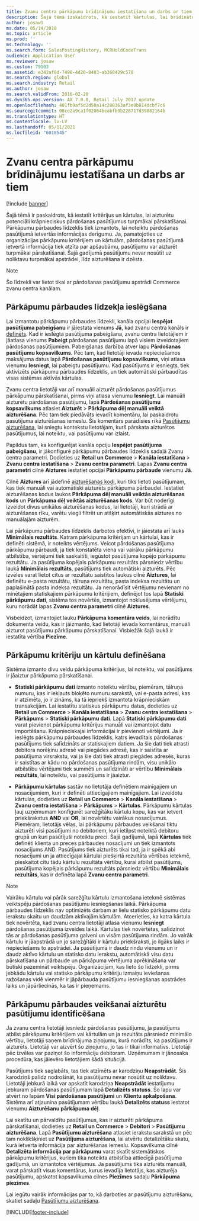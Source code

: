 ```yaml
---
title: Zvanu centra pārkāpumu brīdinājumu iestatīšana un darbs ar tiem
description: Šajā tēmā izskaidrots, kā iestatīt kārtulas, lai brīdinātu klientu apkalpošanas pārstāvjus par potenciāli krāpniecisku informāciju, kad tiek apstrādāti pasūtījumi. Var definēt īpašus kodus, kas tiek izmantoti, lai automātiski vai manuāli aizturētu aizdomīgus pasūtījumus.
author: josaw1
ms.date: 05/14/2018
ms.topic: article
ms.prod: ''
ms.technology: ''
ms.search.form: SalesPostingHistory, MCRHoldCodeTrans
audience: Application User
ms.reviewer: josaw
ms.custom: 79103
ms.assetid: e342af8d-7498-4d20-8483-ab368429c578
ms.search.region: global
ms.search.industry: Retail
ms.author: josaw
ms.search.validFrom: 2016-02-28
ms.dyn365.ops.version: AX 7.0.0, Retail July 2017 update
ms.openlocfilehash: 401fb9af5d2d50a14c288363af3e0b814dcbf7c6
ms.sourcegitcommit: 08ce2a9ca1f02064beabfb9b228717d39882164b
ms.translationtype: HT
ms.contentlocale: lv-LV
ms.lasthandoff: 05/11/2021
ms.locfileid: "6018545"
---
```

# <a name="set-up-and-work-with-call-center-fraud-alerts"></a>Zvanu centra pārkāpumu brīdinājumu iestatīšana un darbs ar tiem

[!include [banner](includes/banner.md)]

Šajā tēmā ir paskaidrots, kā iestatīt kritērijus un kārtulas, lai aizturētu potenciāli krāpnieciskus pārdošanas pasūtījumus turpmākai pārskatīšanai. Pārkāpumu pārbaudes līdzeklis tiek izmantots, lai noteiktu pārdošanas pasūtījumā ietvertās informācijas derīgumu. Ja, pamatojoties uz organizācijas pārkāpumu kritērijiem un kārtulām, pārdošanas pasūtījumā ietvertā informācija tiek atzīta par apšaubāmu, pasūtījumu var aizturēt turpmākai pārskatīšanai. Šajā gadījumā pasūtījumu nevar nosūtīt uz noliktavu turpmākai apstrādei, līdz aizturēšana ir dzēsta.

> [!NOTE]
> Šo līdzekli var lietot tikai ar pārdošanas pasūtījumu apstrādi Commerce zvanu centra kanālam.

## <a name="turning-on-the-fraud-check-feature"></a>Pārkāpumu pārbaudes līdzekļa ieslēgšana

Lai izmantotu pārkāpumu pārbaudes līdzekli, kanāla opcijai **Iespējot pasūtījuma pabeigšanu** ir jāiestata vienums **Jā**, kad zvanu centra kanāls ir [definēts](/dynamics365/unified-operations/retail/set-up-order-processing-options). Kad ir ieslēgta pasūtījuma pabeigšana, zvanu centra lietotājiem ir jāatlasa vienums **Pabeigt** pārdošanas pasūtījumu lapā visiem izveidotajiem pārdošanas pasūtījumiem. Pabeigšanas darbība atver lapu **Pārdošanas pasūtījumu kopsavilkums**. Pēc tam, kad lietotāji ievada nepieciešamos maksājuma datus lapā **Pārdošanas pasūtījumu kopsavilkums**, viņi atlasa vienumu **Iesniegt**, lai pabeigtu pasūtījumu. Kad pasūtījums ir iesniegts, tiek aktivizēts pārkāpumu pārbaudes līdzeklis, un tiek automātiski pārbaudītas visas sistēmas aktīvās kārtulas.

Zvanu centra lietotāji var arī manuāli aizturēt pārdošanas pasūtījumus pārkāpumu pārskatīšanai, pirms viņi atlasa vienumu **Iesniegt**. Lai manuāli aizturētu pārdošanas pasūtījumu, lapā **Pārdošanas pasūtījumu kopsavilkums** atlasiet **Aizturēt** \> **Pārkāpuma dēļ manuāli veiktā aizturēšana**. Pēc tam tiek piedāvāts ievadīt komentāru, lai paskaidrotu pasūtījuma aizturēšanas iemeslu. Šis komentārs parādīsies rīkā [Pasūtījumu aizturēšana](/dynamics365/unified-operations/retail/work-with-order-holds), lai sniegtu kontekstu lietotājam, kurš pārskata aizturētos pasūtījumus, lai noteiktu, vai pasūtījumu var izlaist.

Papildus tam, ka konfigurējat kanāla opciju **Iespējot pasūtījuma pabeigšanu**, ir jākonfigurē pārkāpumu pārbaudes līdzeklis sadaļā Zvanu centra parametri. Dodieties uz **Retail un Commerce** \> **Kanāla iestatīšana** \> **Zvanu centra iestatīšana** \> **Zvanu centra parametri**. Lapas **Zvanu centra parametri** cilnē **Aiztures** iestatiet opcijai **Pārkāpumu pārbaude** vienumu **Jā**.

Cilnē **Aiztures** arī jādefinē [aizturēšanas kodi](/dynamics365/unified-operations/retail/work-with-order-holds), kuri tiks lietoti pasūtījumam, kas tiek manuāli vai automātiski aizturēts pārkāpuma pārbaudei. Iestatiet aizturēšanas kodus laukos **Pārkāpuma dēļ manuāli veiktās aizturēšanas kods** un **Pārkāpuma dēļ veiktās aizturēšanas kods**. Var būt noderīgi izveidot divus unikālus aizturēšanas kodus, lai lietotāji, kuri strādā ar aizturēšanas rīku, varētu viegli filtrēt un atšķirt automātiskās aiztures no manuālajām aizturēm.

Lai pārkāpumu pārbaudes līdzeklis darbotos efektīvi, ir jāiestata arī lauks **Minimālais rezultāts**. Katram pārkāpuma kritērijam un kārtulai, kas ir definēti sistēmā, ir noteikts vērtējums. Veicot pārdošanas pasūtījuma pārkāpumu pārbaudi, ja tiek konstatēta viena vai vairāku pārkāpumu atbilstība, vērtējumi tiek saskaitīti, iegūstot pasūtījuma kopējo pārkāpumu rezultātu. Ja pasūtījuma kopējais pārkāpumu rezultāts pārsniedz vērtību laukā **Minimālais rezultāts**, pasūtījums tiek automātiski aizturēts. Pēc izvēles varat lietot citus ar rezultātu saistītos laukus cilnē **Aiztures**, lai definētu e-pasta rezultātu, tālruņa rezultātu, pasta indeksa rezultātu un paplašinātā pasta indeksa rezultātu. Ja nenorādīsit vērtējumu nevienam no minētajiem statiskajiem pārkāpumu kritērijiem, definējot tos lapā **Statiski pārkāpumu dati**, sistēma tos novērtēs, izmantojot noklusējuma vērtējumu, kuru norādāt lapas **Zvanu centra parametri** cilnē **Aiztures**.

Visbeidzot, izmantojiet lauku **Pārkāpuma komentāra veids**, lai norādītu dokumenta veidu, kas ir jāizmanto, kad lietotāji ievada komentārus, manuāli aizturot pasūtījumu pārkāpumu pārskatīšanai. Visbiežāk šajā laukā ir iestatīta vērtība **Piezīme**.

## <a name="defining-fraud-criteria-and-rules"></a>Pārkāpumu kritēriju un kārtulu definēšana

Sistēma izmanto divu veidu pārkāpuma kritērijus, lai noteiktu, vai pasūtījums ir jāaiztur pārkāpuma pārskatīšanai.

- **Statiski pārkāpumu dati** izmanto noteiktu vērtību, piemēram, tālruņa numuru, kas ir iekļauts bloķēto numuru sarakstā, vai e-pasta adresi, kas ir atzīmēta, jo ir zināms, ka tā iepriekš izmantota krāpnieciskām transakcijām. Lai iestatītu statiskus pārkāpumu datus, dodieties uz **Retail un Commerce** \> **Kanāla iestatīšana** \> **Zvanu centra iestatīšana** \> **Pārkāpums** \> **Statiski pārkāpumu dati**. Lapā **Statiski pārkāpumu dati** varat pievienot pārkāpumu kritērijus manuāli vai izmantojot datu importēšanu. Krāpnieciskajai informācijai ir pievienoti vērtējumi. Ja ir ieslēgts pārkāpumu pārbaudes līdzeklis, katrs ievadītais pārdošanas pasūtījums tiek salīdzināts ar statiskajiem datiem. Ja šie dati tiek atrasti debitora norēķinu adresē vai piegādes adresē, kas ir saistīta ar pasūtījuma virsrakstu, vai ja šie dati tiek atrasti piegādes adresēs, kuras ir saistītas ar kādu no pārdošanas pasūtījuma rindām, visu unikālo atbilstību vērtējumi tiek summēti un salīdzināti ar vērtību **Minimālais rezultāts**, lai noteiktu, vai pasūtījums ir jāaiztur.

- **Pārkāpumu kārtulas** sastāv no lietotāja definētiem mainīgajiem un nosacījumiem, kuri ir definēti attiecīgajiem mainīgajiem. Lai izveidotu kārtulas, dodieties uz **Retail un Commerce** \> **Kanāla iestatīšana** \> **Zvanu centra iestatīšana** \> **Pārkāpums** \> **Kārtulas**. Pārkāpumu kārtulas ļauj uzņēmumam konfigurēt sarežģītāku kārtulu kopu, kas var ietvert priekšrakstus **AND** vai **OR**, lai novērtētu vairākus nosacījumus. Piemēram, lietotājs vēlas, lai pārkāpumu pārbaudes veikšanai tiktu aizturēti visi pasūtījumi no debitoriem, kuri ietilpst noteiktā debitoru grupā un kuri pasūtījuši noteiktu preci. Šajā gadījumā, lapā **Kārtulas** tiek definēti klienta un preces pārbaudes nosacījumi un tiek izmantots nosacījums AND. Pasūtījums tiek aizturēts tikai tad, ja ir spēkā abi nosacījumi un ja attiecīgajai kārtulai piešķirtā rezultāta vērtības ietekmē, pieskaitot citu tādu kārtulu rezultāta vērtību, kurai atbilst pasūtījums, pasūtījuma kopējais pārkāpumu rezultāts pārsniedz vērtību **Minimālais rezultāts**, kas ir definēta lapā **Zvanu centra parametri**.

> [!NOTE]
> Vairāku kārtulu vai pārāk sarežģītu kārtulu izmantošana ietekmē sistēmas veiktspēju pārdošanas pasūtījumu iesniegšanas laikā. Pārkāpuma pārbaudes līdzeklis nav optimizēts darbam ar lielu statisko pārkāpumu datu ierakstu skaitu un daudzām aktīvajām kārtulām. Atcerieties, ka katra kārtula tiek novērtēta, kad zvanu centra lietotāji atlasa vienumu **Iesniegt** pārdošanas pasūtījuma izveides laikā. Kārtulas tiek novērtētas, salīdzinot tās ar pārdošanas pasūtījuma galveni un visām pasūtījuma rindām. Jo vairāk kārtulu ir jāapstrādā un jo sarežģītāki ir kārtulu priekšraksti, jo ilgāks laiks ir nepieciešams to apstrādei. Ja pasūtījumā ir daudz rindu vienumu un ir daudz aktīvo kārtulu un statisko datu ierakstu, automātiskā visu datu pārskatīšana un pārbaude un pārkāpuma vērtējuma aprēķināšana var būtiski pazemināt veiktspēju. Organizācijām, kas lieto šo līdzekli, pirms jebkādu kārtulu vai statisko pārkāpumu kritēriju izmaiņu ieviešanas ražošanas vidē vienmēr ir jāpārbauda pasūtījumu iesniegšanas apstrādes laiks un jāpārliecinās, ka tas ir pieņemams.

## <a name="identifying-orders-that-are-on-hold-for-fraud-review"></a>Pārkāpumu pārbaudes veikšanai aizturētu pasūtījumu identificēšana

Ja zvanu centra lietotāji iesniedz pārdošanas pasūtījumu, ja pasūtījums atbilst pārkāpumu kritērijiem vai kārtulām un ja rezultāts pārsniedz minimālo vērtību, lietotāji saņem brīdinājuma ziņojumu, kurā norādīts, ka pasūtījums ir aizturēts. Lietotāji var aizvērt šo ziņojumu, jo tas ir tikai informatīvs. Lietotāji pēc izvēles var paziņot šo informāciju debitoram. Uzņēmumam ir jānosaka procedūra, kas jāievēro lietotājiem šādā situācijā.

Pasūtījums tiek saglabāts, tas tiek atzīmēts ar karodziņu **Neapstrādāt**. Šis karodziņš palīdz nodrošināt, ka pasūtījumu nevar nosūtīt uz noliktavu. Lietotāji jebkurā laikā var apskatīt karodziņa **Neapstrādāt** iestatījumu jebkuram pārdošanas pasūtījumam lapā **Detalizēts statuss**. Šo lapu var atvērt no lapām **Visi pārdošanas pasūtījumi** un **Klientu apkalpošana**. Sistēma arī atjaunina pasūtījumam vērtību laukā **Detalizēts statuss** iestatot vienumu **Aizturēšanu pārkāpuma dēļ**.

Lai skatītu un pārvaldītu pasūtījumus, kas ir aizturēti pārkāpuma pārskatīšanai, dodieties uz **Retail un Commerce** \> **Debitori** \> **Pasūtījumu aizturēšana**. Lapā **Pasūtījumu aizturēšana** atlasiet ierakstu sarakstā un pēc tam noklikšķiniet uz **Pasūtījuma aizturēšana**, lai atvērtu detalizētāku skatu, kurā ietverta informācija par aizturēšanas iemeslu. Kopsavilkuma cilnē **Detalizēta informācija par pārkāpumu** varat skatīt sistemātiskos pārkāpumu kritērijus, kuriem tika noteikta atbilstība attiecīgā pasūtījuma gadījumā, un izmantotos vērtējumus. Ja pasūtījums tika aizturēts manuāli, varat pārskatīt visus komentārus, kurus ievadīja lietotājs, kas aizturēja pasūtījumu, apskatot kopsavilkuma cilnes **Piezīmes** sadaļu **Pārkāpuma piezīmes**.

Lai iegūtu vairāk informācijas par to, kā darboties ar pasūtījumu aizturēšanu, skatiet sadaļu [Pasūtījumu aizturēšana](/dynamics365/unified-operations/retail/work-with-order-holds).


[!INCLUDE[footer-include](../includes/footer-banner.md)]